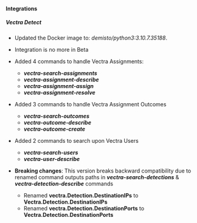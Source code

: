 
#### Integrations
##### Vectra Detect
- Updated the Docker image to: *demisto/python3:3.10.7.35188*.

- Integration is no more in Beta

- Added 4 commands to handle Vectra Assignments:
  - ***vectra-search-assignments***
  - ***vectra-assignment-describe***
  - ***vectra-assignment-assign***
  - ***vectra-assignment-resolve***
- Added 3 commands to handle Vectra Assignment Outcomes
  - ***vectra-search-outcomes***
  - ***vectra-outcome-describe***
  - ***vectra-outcome-create***
- Added 2 commands to search upon Vectra Users
  - ***vectra-search-users***
  - ***vectra-user-describe***

- **Breaking changes**: This version breaks backward compatibility due to renamed command outputs paths in ***vectra-search-detections*** & ***vectra-detection-describe*** commands
  - Renamed **vectra.Detection.DestinationIPs** to **Vectra.Detection.DestinationIPs**
  - Renamed **vectra.Detection.DestinationPorts** to **Vectra.Detection.DestinationPorts**
